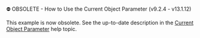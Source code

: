 
⛔ OBSOLETE - How to Use the Current Object Parameter (v9.2.4 - v13.1.12)


<p>This example is now obsolete. See the up-to-date description in the <a href="http://documentation.devexpress.com/#Xaf/CustomDocument3204">Current Object Parameter</a> help topic.</p>

